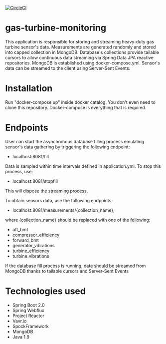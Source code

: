 [![CircleCI](https://circleci.com/gh/lukaszwelnicki/gas-turbine-monitoring.svg?style=svg)](https://circleci.com/gh/lukaszwelnicki/gas-turbine-monitoring)

# gas-turbine-monitoring

This application is responsible for storing and streaming heavy-duty gas turbine sensor's data. 
Measurements are generated randomly and stored into capped collection in MongoDB.
Database's collections provide tailable cursors to allow continuous data streaming via Spring Data JPA reactive repositories.
MongoDB is established using docker-compose.yml. Sensor's data can be streamed to the client using Server-Sent Events.

# Installation

Run "docker-compose up" inside docker catalog. You don't even need to clone this repository. Docker-compose is everything that is required.

# Endpoints

User can start the asynchronous database filling process emulating sensor's data gathering
by triggering the following endpoint:

- localhost:8081/fill

Data is sampled within time intervals defined in application.yml. To stop this process, use:

- localhost:8081/stopfill

This will dispose the streaming process.

To obtain sensors data, use the following endpoints:

- localhost:8081/measurements/{collection_name}, 

where {collection_name} should be replaced with one of the following:

- aft_bmt
- compressor_efficiency
- forward_bmt
- generator_vibrations
- turbine_efficiency
- turbine_vibrations

If the database fill process is running, data should be streamed from MongoDB thanks to tailable cursors 
and Server-Sent Events

# Technologies used

- Spring Boot 2.0
- Spring Webflux
- Project Reactor
- Vavr.io
- SpockFramework
- MongoDB
- Java 1.8
